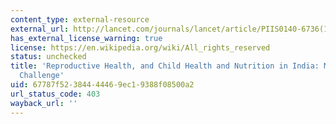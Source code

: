 ```yaml
---
content_type: external-resource
external_url: http://lancet.com/journals/lancet/article/PIIS0140-6736(10)61492-4/
has_external_license_warning: true
license: https://en.wikipedia.org/wiki/All_rights_reserved
status: unchecked
title: 'Reproductive Health, and Child Health and Nutrition in India: Meeting the
  Challenge'
uid: 67787f52-3844-4446-9ec1-9388f08500a2
url_status_code: 403
wayback_url: ''
---
```

